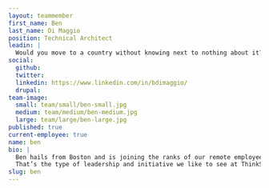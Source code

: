 ```yaml
---
layout: teammember
first_name: Ben
last_name: Di Maggio
position: Technical Architect
leadin: |
  Would you move to a country without knowing next to nothing about it? Ben did, when he taught English in Japan for a year. It’s that open-mindedness and willingness to tackle anything that makes him a great at utilizing technology to solve problems for our clients.
social:
  github:
  twitter:
  linkedin: https://www.linkedin.com/in/bdimaggio/
  drupal:
team-image:
  small: team/small/ben-small.jpg
  medium: team/medium/ben-medium.jpg
  large: team/large/ben-large.jpg
published: true
current-employee: true
name: ben
bio: |
  Ben hails from Boston and is joining the ranks of our remote employees (which we are rapidly growing!). His journey to the world of web development started with literature -- he loved being able to publish his own material and created his own site to do so. That experience taught him that he enjoyed solving problems with web technology. He then really got into web development the way we all discover our true passions...via his work-study job. He went on to build an entire tech department at a small shop in Boston, choosing the CMS, training developers, and creating their code standards. His passion for literature was merely transferred to writing code.
  That’s the type of leadership and initiative we like to see at ThinkShout. We’re glad he’s representing us on the east coast!
slug: ben
---
```

